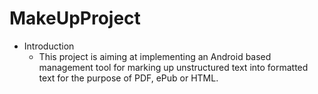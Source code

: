 # MakeUpProject
* Introduction
  * This project is aiming at implementing an Android based management tool for marking up unstructured text into
  formatted text for the purpose of PDF, ePub or HTML.
